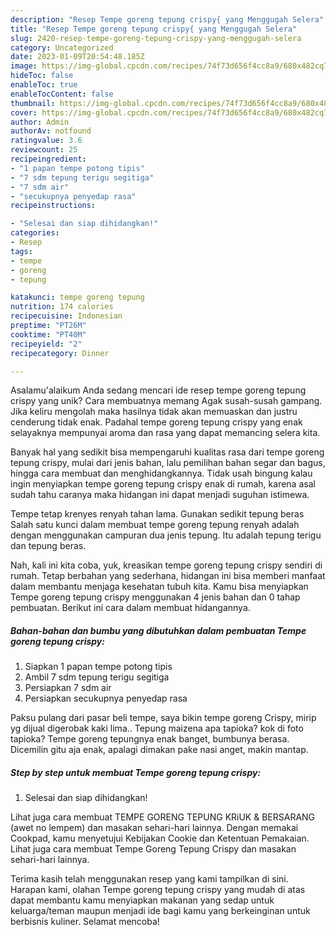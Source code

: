 ```yaml
---
description: "Resep Tempe goreng tepung crispy{ yang Menggugah Selera"
title: "Resep Tempe goreng tepung crispy{ yang Menggugah Selera"
slug: 2420-resep-tempe-goreng-tepung-crispy-yang-menggugah-selera
category: Uncategorized
date: 2023-01-09T20:54:48.185Z
image: https://img-global.cpcdn.com/recipes/74f73d656f4cc8a9/680x482cq70/tempe-goreng-tepung-crispy-foto-resep-utama.jpg
hideToc: false
enableToc: true
enableTocContent: false
thumbnail: https://img-global.cpcdn.com/recipes/74f73d656f4cc8a9/680x482cq70/tempe-goreng-tepung-crispy-foto-resep-utama.jpg
cover: https://img-global.cpcdn.com/recipes/74f73d656f4cc8a9/680x482cq70/tempe-goreng-tepung-crispy-foto-resep-utama.jpg
author: Admin
authorAv: notfound
ratingvalue: 3.6
reviewcount: 25
recipeingredient:
- "1 papan tempe potong tipis"
- "7 sdm tepung terigu segitiga"
- "7 sdm air"
- "secukupnya penyedap rasa"
recipeinstructions:

- "Selesai dan siap dihidangkan!"
categories:
- Resep
tags:
- tempe
- goreng
- tepung

katakunci: tempe goreng tepung 
nutrition: 174 calories
recipecuisine: Indonesian
preptime: "PT26M"
cooktime: "PT40M"
recipeyield: "2"
recipecategory: Dinner

---
```



Asalamu'alaikum Anda sedang mencari ide resep tempe goreng tepung crispy yang unik? Cara membuatnya memang Agak susah-susah gampang. Jika keliru mengolah maka hasilnya tidak akan memuaskan dan justru cenderung tidak enak. Padahal tempe goreng tepung crispy yang enak selayaknya mempunyai aroma dan rasa yang dapat memancing selera kita.


Banyak hal yang sedikit bisa mempengaruhi kualitas rasa dari tempe goreng tepung crispy, mulai dari jenis bahan, lalu pemilihan bahan segar dan bagus, hingga cara membuat dan menghidangkannya. Tidak usah bingung kalau ingin menyiapkan tempe goreng tepung crispy enak di rumah, karena asal sudah tahu caranya maka hidangan ini dapat menjadi suguhan istimewa.

Tempe tetap krenyes renyah tahan lama. Gunakan sedikit tepung beras Salah satu kunci dalam membuat tempe goreng tepung renyah adalah dengan menggunakan campuran dua jenis tepung. Itu adalah tepung terigu dan tepung beras.


Nah, kali ini kita coba, yuk, kreasikan tempe goreng tepung crispy sendiri di rumah. Tetap berbahan yang sederhana, hidangan ini bisa memberi manfaat dalam membantu menjaga kesehatan tubuh kita. Kamu bisa menyiapkan Tempe goreng tepung crispy menggunakan 4 jenis bahan dan 0 tahap pembuatan. Berikut ini cara dalam membuat hidangannya.

<!--inarticleads1-->

##### Bahan-bahan dan bumbu yang dibutuhkan dalam pembuatan Tempe goreng tepung crispy:

1. Siapkan 1 papan tempe potong tipis
1. Ambil 7 sdm tepung terigu segitiga
1. Persiapkan 7 sdm air
1. Persiapkan secukupnya penyedap rasa


Paksu pulang dari pasar beli tempe, saya bikin tempe goreng Crispy, mirip yg dijual digerobak kaki lima.. Tepung maizena apa tapioka? kok di foto tapioka? Tempe goreng tepungnya enak banget, bumbunya berasa. Dicemilin gitu aja enak, apalagi dimakan pake nasi anget, makin mantap. 

<!--inarticleads2-->

##### Step by step untuk membuat Tempe goreng tepung crispy:


1. Selesai dan siap dihidangkan!

Lihat juga cara membuat TEMPE GORENG TEPUNG KRiUK &amp; BERSARANG (awet no lempem) dan masakan sehari-hari lainnya. Dengan memakai Cookpad, kamu menyetujui Kebijakan Cookie dan Ketentuan Pemakaian. Lihat juga cara membuat Tempe Goreng Tepung Crispy dan masakan sehari-hari lainnya. 

Terima kasih telah menggunakan resep yang kami tampilkan di sini. Harapan kami, olahan Tempe goreng tepung crispy yang mudah di atas dapat membantu kamu menyiapkan makanan yang sedap untuk keluarga/teman maupun menjadi ide bagi kamu yang berkeinginan untuk berbisnis kuliner. Selamat mencoba!
